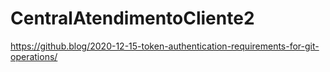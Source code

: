 # CentralAtendimentoCliente2
https://github.blog/2020-12-15-token-authentication-requirements-for-git-operations/
